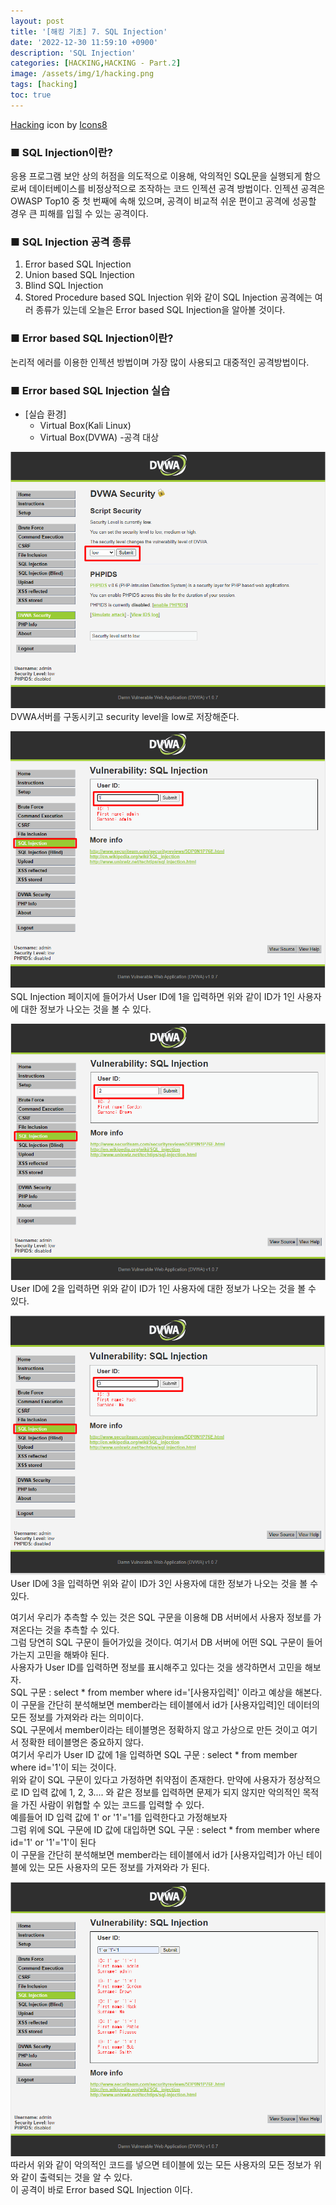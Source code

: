 ```yaml
---
layout: post
title: '[해킹 기초] 7. SQL Injection'
date: '2022-12-30 11:59:10 +0900'
description: 'SQL Injection'
categories: [HACKING,HACKING - Part.2]
image: /assets/img/1/hacking.png
tags: [hacking]
toc: true
---
```

<a text-size="1px" target="_blank" href="https://icons8.com/icon/5503/hacking">Hacking</a> icon by <a target="_blank" href="https://icons8.com">Icons8</a>

### <b>■ SQL Injection이란?</b>
응용 프로그램 보안 상의 허점을 의도적으로 이용해, 악의적인 SQL문을 실행되게 함으로써 데이터베이스를 비정상적으로 조작하는 코드 인젝션 공격 방법이다. 인젝션 공격은 OWASP Top10 중 첫 번째에 속해 있으며, 공격이 비교적 쉬운 편이고 공격에 성공할 경우 큰 피해를 입힐 수 있는 공격이다.

### <b>■ SQL Injection 공격 종류</b>
1. Error based SQL Injection
2. Union based SQL Injection
3. Blind SQL Injection
4. Stored Procedure based SQL Injection
위와 같이 SQL Injection 공격에는 여러 종류가 있는데 오늘은 Error based SQL Injection을 알아볼 것이다.<br>

### <b>■ Error based SQL Injection이란?</b>
논리적 에러를 이용한 인젝션 방법이며 가장 많이 사용되고 대중적인 공격방법이다.<br>

### <b>■ Error based SQL Injection 실습</b>
- [실습 환경]
    - Virtual Box(Kali Linux)
    - Virtual Box(DVWA) -공격 대상

<img src="/assets/img/hacking/part2-1/1.png" alt="표사진"><br>
DVWA서버를 구동시키고 security level을 low로 저장해준다.<br>

<img src="/assets/img/hacking/part2-1/2.png" alt="표사진"><br>
SQL Injection 페이지에 들어가서 User ID에 1을 입력하면 위와 같이 ID가 1인 사용자에 대한 정보가 나오는 것을 볼 수 있다.<br>

<img src="/assets/img/hacking/part2-1/3.png" alt="표사진"><br>
User ID에 2을 입력하면 위와 같이 ID가 1인 사용자에 대한 정보가 나오는 것을 볼 수 있다.<br>

<img src="/assets/img/hacking/part2-1/4.png" alt="표사진"><br>
User ID에 3을 입력하면 위와 같이 ID가 3인 사용자에 대한 정보가 나오는 것을 볼 수 있다.<br>


여기서 우리가 추측할 수 있는 것은 SQL 구문을 이용해 DB 서버에서 사용자 정보를 가져온다는 것을 추측할 수 있다.<br>
그럼 당연히 SQL 구문이 들어가있을 것이다. 여기서 DB 서버에 어떤 SQL 구문이 들어가는지 고민을 해봐야 된다.<br>
사용자가 User ID를 입력하면 정보를 표시해주고 있다는 것을 생각하면서 고민을 해보자.<br>
SQL 구문 : select * from member where id='[사용자입력]' 이라고 예상을 해본다.<br>
이 구문을 간단히 분석해보면 member라는 테이블에서 id가 [사용자입력]인 데이터의 모든 정보를 가져와라 라는 의미이다.<br>
SQL 구문에서 member이라는 테이블명은 정확하지 않고 가상으로 만든 것이고 여기서 정확한 테이블명은 중요하지 않다.<br>
여기서 우리가 User ID 값에 1을 입력하면 SQL 구문 : select * from member where id='1'이 되는 것이다.<br>
위와 같이 SQL 구문이 있다고 가정하면 취약점이 존재한다. 만약에 사용자가 정상적으로 ID 입력 값에 1, 2, 3.... 와 같은 정보를 입력하면 문제가 되지 않지만
악의적인 목적을 가진 사람이 위협할 수 있는 코드를 입력할 수 있다.<br>
예를들어 ID 입력 값에 1' or '1'='1를 입력한다고 가정해보자<br>
그럼 위에 SQL 구문에 ID 값에 대입하면 SQL 구문 : select * from member where id='1' or '1'='1'이 된다<br>
이 구문을 간단히 분석해보면 member라는 테이블에서 id가 [사용자입력]가 아닌 테이블에 있는 모든 사용자의 모든 정보를 가져와라 가 된다.<br>

<img src="/assets/img/hacking/part2-1/5.png" alt="표사진"><br>
따라서 위와 같이 악의적인 코드를 넣으면 테이블에 있는 모든 사용자의 모든 정보가 위와 같이 출력되는 것을 알 수 있다.<br>
이 공격이 바로 Error based SQL Injection 이다.
